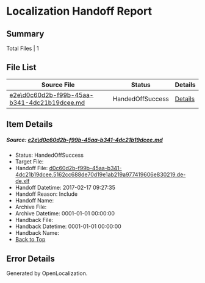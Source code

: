 # <a name='report-top'></a> Localization Handoff Report

## Summary
 Total Files | 1

## File List
 Source File | Status | Details 
 ----------- | ------ | ------- 
 [e2e\d0c60d2b-f99b-45aa-b341-4dc21b19dcee.md](https://github.com/OpenLocalizationTestOrg/ol-test0/blob/a75c411e9069954daa9aa0bbda0e8a244d4c199d/e2e/d0c60d2b-f99b-45aa-b341-4dc21b19dcee.md) | HandedOffSuccess | [Details](#f0dae0db426b2f040892e24460af7a90bde027b32)

## Item Details
##### <a name='f0dae0db426b2f040892e24460af7a90bde027b32'></a> Source: [e2e\d0c60d2b-f99b-45aa-b341-4dc21b19dcee.md](https://github.com/OpenLocalizationTestOrg/ol-test0/blob/a75c411e9069954daa9aa0bbda0e8a244d4c199d/e2e/d0c60d2b-f99b-45aa-b341-4dc21b19dcee.md)
* Status: HandedOffSuccess
* Target File: 
* Handoff File: [d0c60d2b-f99b-45aa-b341-4dc21b19dcee.5162cc688de70d19e1ab219a977419606e830219.de-de.xlf](https://github.com/OpenLocalizationTestOrg/ol-test4-handoff/blob/cbf8ebaab09c9a237b0401390db9aa994e3ef827/ol-handoff/OpenLocalizationTestOrg/ol-test4-dede/xinjiang/ht/d0c60d2b-f99b-45aa-b341-4dc21b19dcee.5162cc688de70d19e1ab219a977419606e830219.de-de.xlf)
* Handoff Datetime: 2017-02-17 09:27:35
* Handoff Reason: Include
* Handoff Name: 
* Archive File: 
* Archive Datetime: 0001-01-01 00:00:00
* Handback File: 
* Handback Datetime: 0001-01-01 00:00:00
* Handback Name: 
* [Back to Top](#report-top)


## Error Details

Generated by OpenLocalization.
